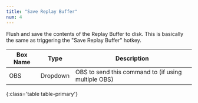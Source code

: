 ```yaml
---
title: "Save Replay Buffer"
num: 4
---
```

Flush and save the contents of the Replay Buffer to disk. This is basically the same as triggering the "Save Replay Buffer" hotkey.

| Box Name | Type | Description | 
|-------|--------|--------
|OBS|Dropdown|OBS to send this command to (if using multiple OBS)|
{:class='table table-primary'}









